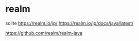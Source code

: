 # realm
sqlite
https://realm.io/jp/
https://realm.io/jp/docs/java/latest/

https://github.com/realm/realm-java



